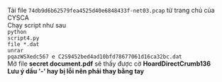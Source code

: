 Tải file <code>74db9d6b62579fea4525d40e6848433f-net03.pcap</code> từ trang chủ của CYSCA<br/>
Chạy script như sau<br/>
<code>python script4.py</code><br/>
<code>file *.dat
</code><br/>
<code>unrar ­pqazWSXedc567 e C2S­9452bed4ad10bfd78677061d16ca32bc.dat</code><br/>
Mở file <strong>secret document.pdf</strong> sẽ thấy được cờ <strong>HoardDirectCrumb136</strong><br/>
<strong>Lưu ý dấu '-' hay bị lỗi nên phải thay bằng tay</strong><br/>
